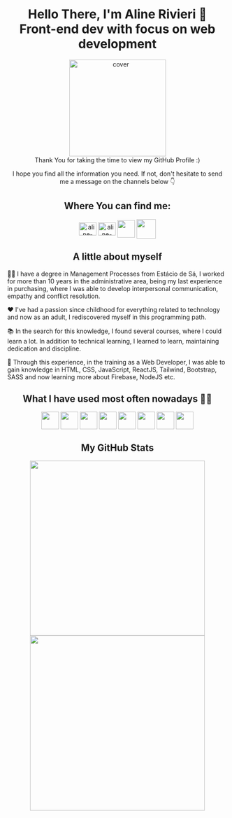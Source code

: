 <h1 align='center'> Hello There, I'm Aline Rivieri 👋 <br /> 
Front-end dev with focus on web development</h1>

<div align="center">
<img width="221px" height = "221px" src="https://alinerivieri.vercel.app/static/media/photo.205791065438446ac263.png" alt="cover" />
</div>

<div align="center">
Thank You for taking the time to view my GitHub Profile :) 

I hope you find all the information you need. If not, don't hesitate to send me a message on the channels below 👇
</div>

<h2 align="center">Where You can find me:</h2>
<p align="center">
<a href="https://www.linkedin.com/in/alinelrivieri/" target="blank"><img align="center" src="https://cdn.jsdelivr.net/npm/simple-icons@3.0.1/icons/linkedin.svg" alt="aline-rivieri" height="30" width="40" /></a>
<a href="https://www.instagram.com/thelinecode/" target="blank"><img align="center" src="https://cdn-icons.flaticon.com/png/512/3955/premium/3955024.png?token=exp=1656253849~hmac=4c1804214de0dd4127fc4ab8916460d0" alt="aline-rivieri" height="30" width="40" /></a>
<a href='https://alinerivieri.vercel.app/'> <img width = '40px' align= 'center' src="https://raw.githubusercontent.com/rahulbanerjee26/githubAboutMeGenerator/main/icons/portfolio.png"/></a>
<a href = 'https://github.com/alinerivieri'> <img width = '44px' align= 'center' src="https://camo.githubusercontent.com/18a2fa2ff29bbb86a86819ec50536c3c38bc9fc0ca6b3d17ef48eaf50ea34983/68747470733a2f2f6d65646961312e67697068792e636f6d2f6d656469612f6475334a336358797a686a3735494f6776412f67697068792e6769663f6369643d65636630356534377832673033346939707a77747a7a7364337867673277396e723934743474666c6262676f33303038267269643d67697068792e676966"/></a>
</p>

<h2 align="center">A little about myself</h2>

👩‍💻 I have a degree in Management Processes from Estácio de Sá, I worked for more than 10 years in the administrative area, being my last experience in purchasing, where I was able to develop interpersonal communication, empathy and conflict resolution.

❤ I've had a passion since childhood for everything related to technology and now as an adult, I rediscovered myself in this programming path.

📚 In the search for this knowledge, I found several courses, where I could learn a lot. In addition to technical learning, I learned to learn, maintaining dedication and discipline.

🌱 Through this experience, in the training as a Web Developer, I was able to gain knowledge in HTML, CSS, JavaScript, ReactJS, Tailwind, Bootstrap, SASS and now learning more about Firebase, NodeJS etc.




<h2 align='center'> What I have used most often nowadays 👩‍💻 </h2>
<p align = 'center'>
<img width ='40px' align='center' src ='https://raw.githubusercontent.com/rahulbanerjee26/githubAboutMeGenerator/main/icons/html.svg'>
<img width ='40px' align='center' src ='https://raw.githubusercontent.com/rahulbanerjee26/githubAboutMeGenerator/main/icons/css.svg'>
<img width ='40px' align='center' src ='https://raw.githubusercontent.com/rahulbanerjee26/githubAboutMeGenerator/main/icons/javascript.svg'>
  <img width ='40px' align='center' src ='https://raw.githubusercontent.com/rahulbanerjee26/githubAboutMeGenerator/main/icons/bootstrap.svg'>
<img width ='40px' align='center' src ='https://raw.githubusercontent.com/rahulbanerjee26/githubAboutMeGenerator/main/icons/reactjs.svg'>
<img width ='40px' align='center' src ='https://raw.githubusercontent.com/rahulbanerjee26/githubAboutMeGenerator/main/icons/nodejs.svg'>
<img width ='40px' align='center' src ='https://raw.githubusercontent.com/rahulbanerjee26/githubAboutMeGenerator/main/icons/git.svg'>
<img width ='40px' align='center' src ='https://raw.githubusercontent.com/rahulbanerjee26/githubAboutMeGenerator/main/icons/photoshop.svg'>

<br>
</p>

<h2 align="center"> My GitHub Stats </h2>
<div align='center'>
<a href="https://github.com/alinerivieri/github-readme-stats">
<img width ='400px' align='center' src="https://github-readme-stats.vercel.app/api?username=alinerivieri&count_private=true&show_icons=true&theme=radical" />
</a>
<a href="https://github.com/alinerivieri/convoychat">
<img width ='400px' align='center' src="https://github-readme-stats.vercel.app/api/top-langs/?username=alinerivieri&theme=radical" />
</a>
</div>
